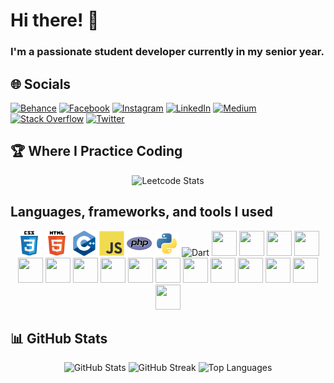 # Hi there! 👋

### I'm a passionate student developer currently in my senior year.

## 🌐 Socials
[![Behance](https://img.shields.io/badge/Behance-1769ff?logo=behance&logoColor=white)](https://behance.net/lutrezejacinto) 
[![Facebook](https://img.shields.io/badge/Facebook-%231877F2.svg?logo=Facebook&logoColor=white)](https://facebook.com/lutrezehuejacinto.16/) 
[![Instagram](https://img.shields.io/badge/Instagram-%23E4405F.svg?logo=Instagram&logoColor=white)](https://www.instagram.com/lutreze_jacinto/) 
[![LinkedIn](https://img.shields.io/badge/LinkedIn-%230077B5.svg?logo=linkedin&logoColor=white)](https://www.linkedin.com/in/lutreze-hue-jacinto-719664264/) 
[![Medium](https://img.shields.io/badge/Medium-12100E?logo=medium&logoColor=white)](https://medium.com/@jacintolutrezehue) 
[![Stack Overflow](https://img.shields.io/badge/-Stackoverflow-FE7A16?logo=stack-overflow&logoColor=white)](https://stackoverflow.com/users/16575675/lutreze16) 
[![Twitter](https://img.shields.io/badge/Twitter-%231DA1F2.svg?logo=Twitter&logoColor=white)](https://x.com/jlutrezehue) 

## 🏆 Where I Practice Coding

<p align="center">
    <img src="https://leetcard.jacoblin.cool/jacintolutrezehue?theme=nord" alt="Leetcode Stats" height="150" />
</p>

## Languages, frameworks, and tools I used

<div align="center">
    <img src="https://raw.githubusercontent.com/devicons/devicon/master/icons/css3/css3-original-wordmark.svg" alt="Css3" height="40" width="40" />
    <img src="https://raw.githubusercontent.com/devicons/devicon/master/icons/html5/html5-original-wordmark.svg" alt="Html5" height="40" width="40" />
    <img src="https://raw.githubusercontent.com/devicons/devicon/master/icons/cplusplus/cplusplus-original.svg" alt="C++" height="40" width="40" />
    <img src="https://raw.githubusercontent.com/devicons/devicon/master/icons/javascript/javascript-original.svg" alt="JavaScript" height="40" width="40" />
    <img src="https://raw.githubusercontent.com/devicons/devicon/master/icons/php/php-original.svg" alt="PHP" height="40" width="40" />
    <img src="https://raw.githubusercontent.com/devicons/devicon/master/icons/python/python-original.svg" alt="Python" height="40" width="40" />
    <img src="https://www.vectorlogo.zone/logos/dartlang/dartlang-icon.svg" alt="Dart" height="40" width="40" />
    <img src="https://cdn.jsdelivr.net/gh/devicons/devicon@latest/icons/nodejs/nodejs-original.svg" height="40" width="40" />
    <img src="https://cdn.jsdelivr.net/gh/devicons/devicon@latest/icons/flutter/flutter-original.svg" height="40" width="40" />
    <img src="https://cdn.jsdelivr.net/gh/devicons/devicon@latest/icons/jquery/jquery-original-wordmark.svg" height="40" width="40" />
    <img src="https://cdn.jsdelivr.net/gh/devicons/devicon@latest/icons/laravel/laravel-original.svg" height="40" width="40" />
    <img src="https://cdn.jsdelivr.net/gh/devicons/devicon@latest/icons/npm/npm-original-wordmark.svg" height="40" width="40" />
    <img src="https://cdn.jsdelivr.net/gh/devicons/devicon@latest/icons/tailwindcss/tailwindcss-original.svg" height="40" width="40" />
    <img src="https://cdn.jsdelivr.net/gh/devicons/devicon@latest/icons/socketio/socketio-original.svg" height="40" width="40" />
    <img src="https://cdn.jsdelivr.net/gh/devicons/devicon@latest/icons/express/express-original-wordmark.svg" height="40" width="40" />
    <img src="https://cdn.jsdelivr.net/gh/devicons/devicon@latest/icons/apache/apache-original.svg" height="40" width="40" />
    <img src="https://cdn.jsdelivr.net/gh/devicons/devicon@latest/icons/mysql/mysql-original-wordmark.svg" height="40" width="40" />
    <img src="https://cdn.jsdelivr.net/gh/devicons/devicon@latest/icons/sqlite/sqlite-original.svg" height="40" width="40" />
    <img src="https://cdn.jsdelivr.net/gh/devicons/devicon@latest/icons/microsoftsqlserver/microsoftsqlserver-original.svg" height="40" width="40" />
    <img src="https://cdn.jsdelivr.net/gh/devicons/devicon@latest/icons/mongodb/mongodb-original.svg" height="40" width="40" />
    <img src="https://cdn.jsdelivr.net/gh/devicons/devicon@latest/icons/illustrator/illustrator-plain.svg" height="40" width="40" />
    <img src="https://cdn.jsdelivr.net/gh/devicons/devicon@latest/icons/photoshop/photoshop-original.svg" height="40" width="40" />
    <img src="https://cdn.jsdelivr.net/gh/devicons/devicon@latest/icons/figma/figma-original.svg" height="40" width="40" />
</div>

## 📊 GitHub Stats

<p align="center">
  <img src="https://github-readme-stats.vercel.app/api?username=Lutz98&theme=nord&hide_border=true&include_all_commits=false&count_private=false" alt="GitHub Stats" height="150" />
  <img src="https://streak-stats.demolab.com?user=Lutz98&theme=nord&hide_border=true&card_height=" alt="GitHub Streak" height="150" />
  <img src="https://github-readme-stats.vercel.app/api/top-langs/?username=Lutz98&theme=nord&hide_border=true&include_all_commits=false&count_private=false&layout=compact" alt="Top Languages" height="150" />
</p>

###
<!--
<br clear="both" >
<img src="https://raw.githubusercontent.com/Lutreze16/Lutreze16/output/snake.svg" alt="Snake animation" />
-->
###

